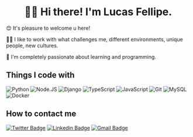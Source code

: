 <div align="center">
  <h1>👋🏻 Hi there! I'm Lucas Fellipe.</h1>
</div>

😊 It's pleasure to welcome u here!

👊🏻 I like to work with what challenges me, different environments, unique people, new cultures.

💙 I'm completely passionate about learning and programming.

## Things I code with

<div>
  <img alt="Python" src="https://img.shields.io/badge/-Python-00875f?style=flat-rounded&logo=Python&logoColor=white" />
  <img alt="Node.JS" src="https://img.shields.io/badge/-Node.js-00875f?style=flat-rounded&logo=Node.js&logoColor=white" />
  <img alt="Django" src="https://img.shields.io/badge/-Django-00875f?style=flat-rounded&logo=django&logoColor=white" />
  <img alt="TypeScript" src="https://img.shields.io/badge/-TypeScript-00875f?style=flat-rounded&logo=typescript&logoColor=white" />
  <img alt="JavaScript" src="https://img.shields.io/badge/-JavaScript-00875f?style=flat-rounded&logo=JavaScript&logoColor=white" />
  <img alt="Git" src="https://img.shields.io/badge/-Git-00875f?style=flat-rounded&logo=git&logoColor=white" />
  <img alt="MySQL" src="https://img.shields.io/badge/MySQL-00875f?style=flat-rounded&logo=mysql&logoColor=white" />
  <img alt="Docker" src="https://img.shields.io/badge/Docker-00875f?style=flat-rounded&logo=docker&logoColor=white" />
</div>

## How to contact me
[![Twitter Badge](https://img.shields.io/badge/-@lucasfcm9-8257e5?style=flat-rounded&logo=twitter&logoColor=white&link=https://twitter.com/lucasfcm9)](https://twitter.com/lucasfcm9)
[![Linkedin Badge](https://img.shields.io/badge/-@Lucas%20Fellipe-8257e5?style=flat-rounded&logo=Linkedin&logoColor=white&link=https://www.linkedin.com/in/lucas-fellipe-carvalho-moreira-78a292182/)](https://www.linkedin.com/in/lucas-fellipe)
[![Gmail Badge](https://img.shields.io/badge/-lucas.fellipe.c@gmail.com-8257e5?style=flat-square&logo=Gmail&logoColor=white&link=mailto:lucas.fellipe.c@gmail.com)](mailto:lucas.fellipe.c@gmail.com)
